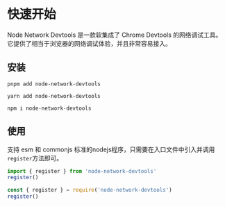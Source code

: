 # 快速开始

Node Network Devtools 是一款软集成了 Chrome Devtools 的网络调试工具。它提供了相当于浏览器的网络调试体验，并且非常容易接入。

## 安装

<CodeGroup>
  <CodeGroupItem title="pnpm">

```bash:no-line-numbers
pnpm add node-network-devtools
```

  </CodeGroupItem>

  <CodeGroupItem title="yarn">

```bash:no-line-numbers
yarn add node-network-devtools
```

  </CodeGroupItem>

  <CodeGroupItem title="npm" active>

```bash:no-line-numbers
npm i node-network-devtools
```

  </CodeGroupItem>
</CodeGroup>

## 使用

支持 esm 和 commonjs 标准的nodejs程序，只需要在入口文件中引入并调用`register`方法即可。

<CodeGroup>
  <CodeGroupItem title="typescript">

```typescript
import { register } from 'node-network-devtools'
register()
```

  </CodeGroupItem>

  <CodeGroupItem title="javascript" active>

```javascript
const { register } = require('node-network-devtools')
register()
```

  </CodeGroupItem>
</CodeGroup>
